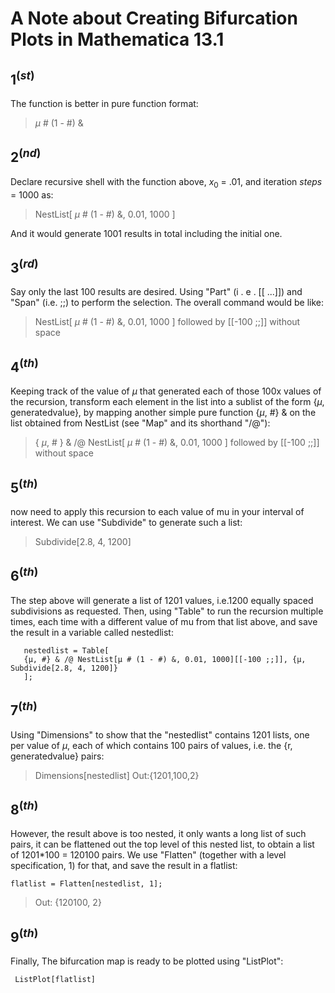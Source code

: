 # A Note about Creating Bifurcation Plots in Mathematica 13.1

## $1^(st)$

The function is better in pure function format: 

> $\mu$ # (1 - #) &

## $2^(nd)$

Declare recursive shell with the function above, $x_0$ = .01, and iteration *steps* = 1000 as:

> NestList[ $\mu$ # (1 - #) &, 0.01, 1000 ]

And it would generate 1001 results in total including the initial one.

## $3^(rd)$

Say only the last 100 results are desired. Using "Part" (i . e . [[ ...]]) and "Span" (i.e. ;;) to perform the selection. The overall command would be like: 

> NestList[ $\mu$ # (1 - #) &, 0.01, 1000 ] followed by [[-100 ;;]] without space

## $4^(th)$

Keeping track of the value of $\mu$ that generated each of those 100x values of the recursion, transform each element in the list into a sublist of the form {$\mu$, generatedvalue}, by mapping another simple pure function {$\mu$​, #} & on the list obtained from NestList (see "Map" and its shorthand "/@"):

> { $\mu$, # } & /@ NestList[ $\mu$ # (1 - #) &, 0.01, 1000 ] followed by [[-100 ;;]] without space

## $5^(th)$

now need to apply this recursion to each value of mu in your interval of interest. We can use "Subdivide" to generate such a list: 

> Subdivide[2.8, 4, 1200]

## $6^(th)$

The step above will generate a list of 1201 values, i.e.1200 equally spaced subdivisions as requested. Then, using "Table" to run the recursion multiple times, each time with a different value of mu from that list above, and save the result in a variable called nestedlist:

```
   nestedlist = Table[
   {μ, #} & /@ NestList[μ # (1 - #) &, 0.01, 1000][[-100 ;;]], {μ, Subdivide[2.8, 4, 1200]}
   ];
```

## $7^(th)$

Using "Dimensions" to show that the "nestedlist" contains 1201 lists, one per value of $\mu$, each of which contains 100 pairs of values, i.e. the {r, generatedvalue} pairs:

> Dimensions[nestedlist]
> Out:{1201,100,2}

## $8^(th)$

However, the result above is too nested, it only wants a long list of such pairs, it can be flattened out the top level of this nested list, to obtain a list of 1201*100 =  120100 pairs. We use "Flatten" (together with a level specification, 1) for that, and save the result in a flatlist:

```
flatlist = Flatten[nestedlist, 1];
```

> Out: {120100, 2}

## $9^(th)$

Finally, The bifurcation map is ready to be plotted using "ListPlot":
```
 ListPlot[flatlist]
```
